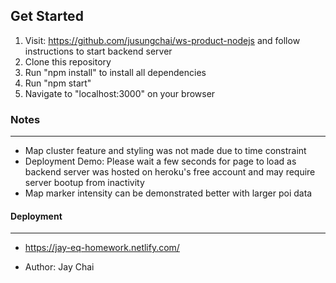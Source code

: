 Get Started
---
1. Visit: https://github.com/jusungchai/ws-product-nodejs and follow instructions to start backend server
2. Clone this repository
3. Run "npm install" to install all dependencies
4. Run "npm start"
5. Navigate to "localhost:3000" on your browser

### Notes
---
- Map cluster feature and styling was not made due to time constraint
- Deployment Demo: Please wait a few seconds for page to load as backend server was hosted on heroku's free account and may require server bootup from inactivity
- Map marker intensity can be demonstrated better with larger poi data

#### Deployment
---
- https://jay-eq-homework.netlify.com/

- Author: Jay Chai

